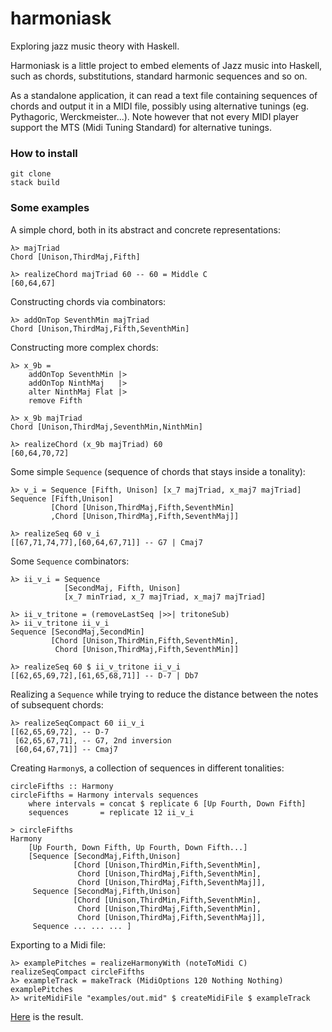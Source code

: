 # harmoniask

Exploring jazz music theory with Haskell.

Harmoniask is a little project to embed elements of Jazz music into Haskell, such as chords, substitutions, standard harmonic sequences and so on. 

As a standalone application, it can read a text file containing sequences of chords and output it in a MIDI file, possibly using alternative tunings (eg. Pythagoric, Werckmeister...). Note however that not every MIDI player support the MTS (Midi Tuning Standard) for alternative tunings.

### How to install

	git clone
	stack build
	
### Some examples

A simple chord, both in its abstract and concrete representations: 

	λ> majTriad
	Chord [Unison,ThirdMaj,Fifth]
	
	λ> realizeChord majTriad 60 -- 60 = Middle C
	[60,64,67]

Constructing chords via combinators:

	λ> addOnTop SeventhMin majTriad 
	Chord [Unison,ThirdMaj,Fifth,SeventhMin]
	
Constructing more complex chords:

	λ> x_9b = 
		addOnTop SeventhMin |> 
		addOnTop NinthMaj   |> 
		alter NinthMaj Flat |> 
		remove Fifth
	
	λ> x_9b majTriad 
	Chord [Unison,ThirdMaj,SeventhMin,NinthMin]
	
	λ> realizeChord (x_9b majTriad) 60 
	[60,64,70,72]

Some simple `Sequence` (sequence of chords that stays inside a tonality):

	λ> v_i = Sequence [Fifth, Unison] [x_7 majTriad, x_maj7 majTriad]
	Sequence [Fifth,Unison] 
	         [Chord [Unison,ThirdMaj,Fifth,SeventhMin]
			 ,Chord [Unison,ThirdMaj,Fifth,SeventhMaj]]	
	
	λ> realizeSeq 60 v_i
	[[67,71,74,77],[60,64,67,71]] -- G7 | Cmaj7

Some `Sequence` combinators:

	λ> ii_v_i = Sequence 
	            [SecondMaj, Fifth, Unison]
                [x_7 minTriad, x_7 majTriad, x_maj7 majTriad]
	
	λ> ii_v_tritone = (removeLastSeq |>>| tritoneSub)
	λ> ii_v_tritone ii_v_i
	Sequence [SecondMaj,SecondMin] 
		     [Chord [Unison,ThirdMin,Fifth,SeventhMin], 
			  Chord [Unison,ThirdMaj,Fifth,SeventhMin]]
			  
	λ> realizeSeq 60 $ ii_v_tritone ii_v_i
	[[62,65,69,72],[61,65,68,71]] -- D-7 | Db7

Realizing a `Sequence` while trying to reduce the distance between the notes of subsequent chords: 

	λ> realizeSeqCompact 60 ii_v_i
	[[62,65,69,72], -- D-7
	 [62,65,67,71], -- G7, 2nd inversion
	 [60,64,67,71]] -- Cmaj7
	
Creating `Harmony`s, a collection of sequences in different tonalities:

	circleFifths :: Harmony
	circleFifths = Harmony intervals sequences
		where intervals = concat $ replicate 6 [Up Fourth, Down Fifth]
		sequences       = replicate 12 ii_v_i

	> circleFifths
	Harmony 
		[Up Fourth, Down Fifth, Up Fourth, Down Fifth...] 
		[Sequence [SecondMaj,Fifth,Unison] 
		          [Chord [Unison,ThirdMin,Fifth,SeventhMin],
				   Chord [Unison,ThirdMaj,Fifth,SeventhMin],
				   Chord [Unison,ThirdMaj,Fifth,SeventhMaj]],
	     Sequence [SecondMaj,Fifth,Unison] 
		          [Chord [Unison,ThirdMin,Fifth,SeventhMin],
				   Chord [Unison,ThirdMaj,Fifth,SeventhMin],
				   Chord [Unison,ThirdMaj,Fifth,SeventhMaj]],
	     Sequence ... ... ... ]
		 
Exporting to a Midi file:

	λ> examplePitches = realizeHarmonyWith (noteToMidi C) realizeSeqCompact circleFifths
	λ> exampleTrack = makeTrack (MidiOptions 120 Nothing Nothing) examplePitches
	λ> writeMidiFile "examples/out.mid" $ createMidiFile $ exampleTrack

[Here](examples/out.mid) is the result.


